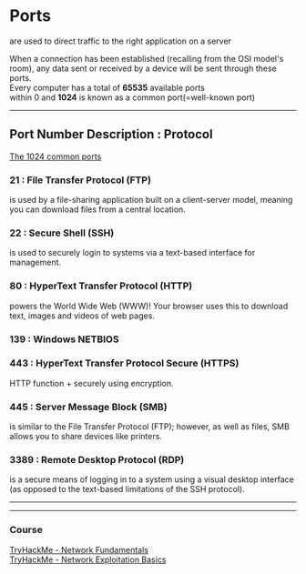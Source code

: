 # Ports

are used to direct traffic to the right application on a server  

When a connection has been established (recalling from the OSI model's room), any data sent or received by a device will be sent through these ports.    
Every computer has a total of **65535** available ports    
within 0 and **1024** is known as a common port(=well-known port)

---

## Port Number Description : Protocol
[The 1024 common ports](http://www.vmaxx.net/techinfo/ports.htm)

### 21 : File Transfer Protocol (FTP)		
is used by a file-sharing application built on a client-server model, meaning you can download files from a central location.    

### 22 : Secure Shell (SSH)		
is used to securely login to systems via a text-based interface for management.    

### 80 : HyperText Transfer Protocol (HTTP)
powers the World Wide Web (WWW)! 
Your browser uses this to download text, images and videos of web pages.    


### 139 : Windows NETBIOS


### 443 : HyperText Transfer Protocol Secure (HTTPS)		
HTTP function + securely using encryption.    

### 445 : Server Message Block (SMB)	
is similar to the File Transfer Protocol (FTP); 
however, as well as files, SMB allows you to share devices like printers.    

### 3389 : Remote Desktop Protocol (RDP)		
is a secure means of logging in to a system using a visual desktop interface (as opposed to the text-based limitations of the SSH protocol).

---
---

### Course
[TryHackMe - Network Fundamentals](https://tryhackme.com/module/network-fundamentals)    
[TryHackMe - Network Exploitation Basics](https://tryhackme.com/module/intro-to-networking)    

